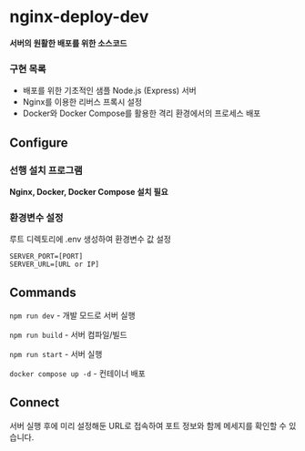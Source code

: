 # nginx-deploy-dev

**서버의 원활한 배포를 위한 소스코드**

### 구현 목록

-   배포를 위한 기초적인 샘플 Node.js (Express) 서버
-   Nginx를 이용한 리버스 프록시 설정
-   Docker와 Docker Compose를 활용한 격리 환경에서의 프로세스 배포

## Configure

### 선행 설치 프로그램

**Nginx, Docker, Docker Compose 설치 필요**

### 환경변수 설정

루트 디렉토리에 .env 생성하여 환경변수 값 설정

```
SERVER_PORT=[PORT]
SERVER_URL=[URL or IP]
```

## Commands

`npm run dev` - 개발 모드로 서버 실행

`npm run build` - 서버 컴파일/빌드

`npm run start` - 서버 실행

`docker compose up -d` - 컨테이너 배포

## Connect

서버 실행 후에 미리 설정해둔 URL로 접속하여 포트 정보와 함께 메세지를 확인할 수 있습니다.
